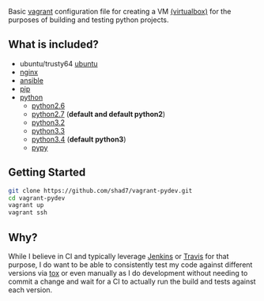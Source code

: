 Basic [vagrant](https://docs.vagrantup.com/v2/) configuration file for creating a VM [(virtualbox)](https://www.virtualbox.org/) for the purposes of building and testing
python projects.

What is included?
-----------------
* ubuntu/trusty64 [ubuntu](http://www.ubuntu.com/)
* [nginx](http://nginx.org/)
* [ansible](http://docs.ansible.com/)
* [pip](http://pip.readthedocs.org/en/latest/index.html)
* [python](https://www.python.org/)
  - [python2.6](https://docs.python.org/2.6/)
  - [python2.7](https://docs.python.org/2/) (**default and default python2**)
  - [python3.2](https://docs.python.org/3.2/)
  - [python3.3](https://docs.python.org/3.3/)
  - [python3.4](https://docs.python.org/3.4/) (**default python3**)
  - [pypy](http://pypy.org/)


Getting Started
----------------

```bash
git clone https://github.com/shad7/vagrant-pydev.git
cd vagrant-pydev
vagrant up
vagrant ssh
```


Why?
----------
While I believe in CI and typically leverage [Jenkins](http://jenkins-ci.org/) or [Travis](https://travis-ci.org/) for that purpose,
I do want to be able to consistently test my code against different versions via [tox](http://tox.readthedocs.org/en/latest/) or even
manually as I do development without needing to commit a change and wait for a CI to actually run the build and tests against each version.


